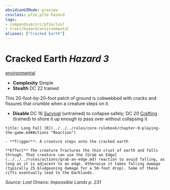 ```yaml
---
obsidianUIMode: preview
cssclass: pf2e,pf2e-hazard
tags:
- compendium/src/pf2e/loil
- trait/hazard/environmental
aliases: ["Cracked Earth"]
---
```

# Cracked Earth *Hazard 3*  
[environmental](environmental.md)  

- **Complexity** Simple
- **Stealth** DC 22 trained  

This 20-foot-by-20-foot patch of ground is cobwebbed with cracks and fissures that crumble when a creature steps on it.

- **Disable** DC 16 [Survival](../../skills.md#Survival) (untrained) to collapse safely; DC 20 [Crafting](../../skills.md#Crafting) (trained) to shore it up enough to pass over without collapsing it  
     
```ad-embed-ability
title: Long Fall [R](../../../rules/core-rulebook/chapter-9-playing-the-game.md#Actions "Reaction")

- **Trigger**: A creature steps onto the cracked earth

**Effect** The creature fractures the thin crust of earth and falls through. That creature can use the [Grab an Edge](../../../rules/actions/grab-an-edge.md) reaction to avoid falling, as long as it is adjacent to an edge. Otherwise it takes falling damage (typically 25 bludgeoning damage for a 50-foot drop). Some of these rifts eventually lead to the Darklands.
```

*Source: Lost Omens: Impossible Lands p. 231*
